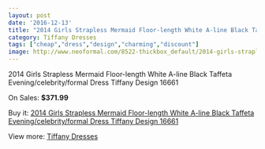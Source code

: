 ```yaml
---
layout: post
date: '2016-12-13'
title: "2014 Girls Strapless Mermaid Floor-length White A-line Black Taffeta Evening/celebrity/formal Dress Tiffany Design 16661"
category: Tiffany Dresses
tags: ["cheap","dress","design","charming","discount"]
image: http://www.neoformal.com/8522-thickbox_default/2014-girls-strapless-mermaid-floor-length-white-a-line-black-taffeta-evening-celebrity-formal-dress-tiffany-design-16661.jpg
---
```

2014 Girls Strapless Mermaid Floor-length White A-line Black Taffeta Evening/celebrity/formal Dress Tiffany Design 16661

On Sales: **$371.99**
<a href="https://www.neoformal.com/en/tiffany-dresses/3004-2014-girls-strapless-mermaid-floor-length-white-a-line-black-taffeta-evening-celebrity-formal-dress-tiffany-design-16661.html"><amp-img layout="responsive" width="600" height="600" src="//www.neoformal.com/8522-thickbox_default/2014-girls-strapless-mermaid-floor-length-white-a-line-black-taffeta-evening-celebrity-formal-dress-tiffany-design-16661.jpg" alt="2014 Girls Strapless Mermaid Floor-length White A-line Black Taffeta Evening/celebrity/formal Dress Tiffany Design 16661 0" /></a>
<a href="https://www.neoformal.com/en/tiffany-dresses/3004-2014-girls-strapless-mermaid-floor-length-white-a-line-black-taffeta-evening-celebrity-formal-dress-tiffany-design-16661.html"><amp-img layout="responsive" width="600" height="600" src="//www.neoformal.com/8523-thickbox_default/2014-girls-strapless-mermaid-floor-length-white-a-line-black-taffeta-evening-celebrity-formal-dress-tiffany-design-16661.jpg" alt="2014 Girls Strapless Mermaid Floor-length White A-line Black Taffeta Evening/celebrity/formal Dress Tiffany Design 16661 1" /></a>

Buy it: [2014 Girls Strapless Mermaid Floor-length White A-line Black Taffeta Evening/celebrity/formal Dress Tiffany Design 16661](https://www.neoformal.com/en/tiffany-dresses/3004-2014-girls-strapless-mermaid-floor-length-white-a-line-black-taffeta-evening-celebrity-formal-dress-tiffany-design-16661.html "2014 Girls Strapless Mermaid Floor-length White A-line Black Taffeta Evening/celebrity/formal Dress Tiffany Design 16661")

View more: [Tiffany Dresses](https://www.neoformal.com/en/32-tiffany-dresses "Tiffany Dresses")